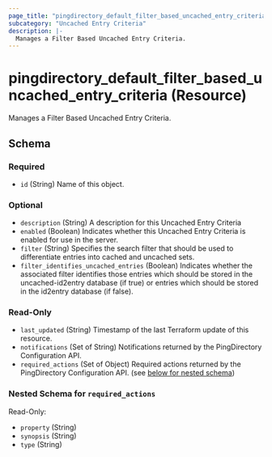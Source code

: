```yaml
---
page_title: "pingdirectory_default_filter_based_uncached_entry_criteria Resource - terraform-provider-pingdirectory"
subcategory: "Uncached Entry Criteria"
description: |-
  Manages a Filter Based Uncached Entry Criteria.
---
```


# pingdirectory_default_filter_based_uncached_entry_criteria (Resource)

Manages a Filter Based Uncached Entry Criteria.



<!-- schema generated by tfplugindocs -->
## Schema

### Required

- `id` (String) Name of this object.

### Optional

- `description` (String) A description for this Uncached Entry Criteria
- `enabled` (Boolean) Indicates whether this Uncached Entry Criteria is enabled for use in the server.
- `filter` (String) Specifies the search filter that should be used to differentiate entries into cached and uncached sets.
- `filter_identifies_uncached_entries` (Boolean) Indicates whether the associated filter identifies those entries which should be stored in the uncached-id2entry database (if true) or entries which should be stored in the id2entry database (if false).

### Read-Only

- `last_updated` (String) Timestamp of the last Terraform update of this resource.
- `notifications` (Set of String) Notifications returned by the PingDirectory Configuration API.
- `required_actions` (Set of Object) Required actions returned by the PingDirectory Configuration API. (see [below for nested schema](#nestedatt--required_actions))

<a id="nestedatt--required_actions"></a>
### Nested Schema for `required_actions`

Read-Only:

- `property` (String)
- `synopsis` (String)
- `type` (String)




